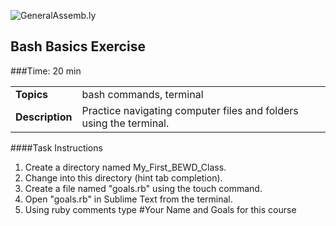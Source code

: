 ![GeneralAssemb.ly](http://studio.generalassemb.ly/GA_Slide_Assets/Exercise_icon_md.png)

## Bash Basics Exercise


###Time: 20 min

| | |
| ------------- |:-------------|
| __Topics__ | bash commands, terminal| 
| __Description__| Practice navigating computer files and folders  using the terminal.|    
 


####Task Instructions 

1. Create a directory named My_First_BEWD_Class. 
2. Change into this directory (hint tab completion).
3. Create a file named "goals.rb" using the touch command.
4. Open "goals.rb" in Sublime Text from the terminal.
5. Using ruby comments type #Your Name and Goals for this course










